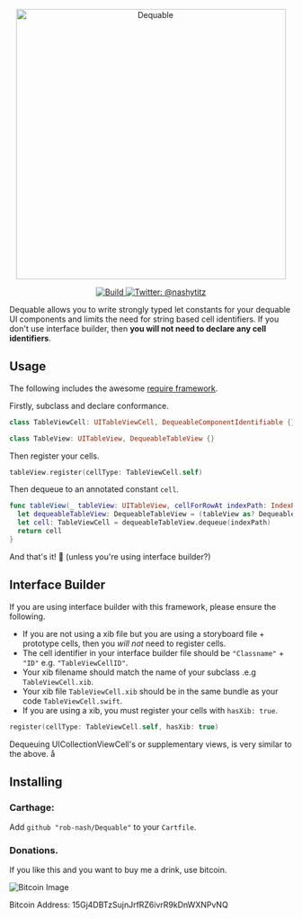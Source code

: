 <p align="center">
    <img src="Logo.png" width="480" max-width="90%" alt="Dequable" />
</p>

<p align="center">
    <a href="https://travis-ci.org/rob-nash/Dequable">
        <img src="https://travis-ci.org/rob-nash/Dequable.svg?branch=master" alt="Build" />
    </a>
    <a href="https://twitter.com/nashytitz">
        <img src="https://img.shields.io/badge/contact-@nashytitz-blue.svg?style=flat" alt="Twitter: @nashytitz" />
    </a>
</p>

Dequable allows you to write strongly typed let constants for your dequable UI components and limits the need for string based cell identifiers. If you don't use interface builder, then **you will not need to declare any cell identifiers**.

## Usage

The following includes the awesome [require framework](https://github.com/JohnSundell/Require).

Firstly, subclass and declare conformance.

```swift
class TableViewCell: UITableViewCell, DequeableComponentIdentifiable {}

class TableView: UITableView, DequeableTableView {}
```

Then register your cells.

```swift
tableView.register(cellType: TableViewCell.self)
```

Then dequeue to an annotated constant `cell`.

```swift
func tableView(_ tableView: UITableView, cellForRowAt indexPath: IndexPath) -> UITableViewCell {
  let dequeableTableView: DequeableTableView = (tableView as? DequeableTableView).require(hint: "Must conform to DequeableTableView")
  let cell: TableViewCell = dequeableTableView.dequeue(indexPath)
  return cell
}
```

And that's it! 🤥 (unless you're using interface builder?)

## Interface Builder

If you are using interface builder with this framework, please ensure the following.

* If you are not using a xib file but you are using a storyboard file + prototype cells, then you *will not* need to register cells.
* The cell identifier in your interface builder file should be `"Classname"` + `"ID"` e.g. `"TableViewCellID"`.
* Your xib filename should match the name of your subclass .e.g `TableViewCell.xib`.
* Your xib file `TableViewCell.xib` should be in the same bundle as your code `TableViewCell.swift`.
* If you are using a xib, you must register your cells with `hasXib: true`.

```swift
register(cellType: TableViewCell.self, hasXib: true)
```

Dequeuing UICollectionViewCell's or supplementary views, is very similar to the above.
å
## Installing

### Carthage:

Add `github "rob-nash/Dequable"` to your `Cartfile`.

### Donations.
<p>If you like this and you want to buy me a drink, use bitcoin.</p>

![Bitcoin Image](Resources/Bitcoin.jpg)

Bitcoin Address: 15Gj4DBTzSujnJrfRZ6ivrR9kDnWXNPvNQ
